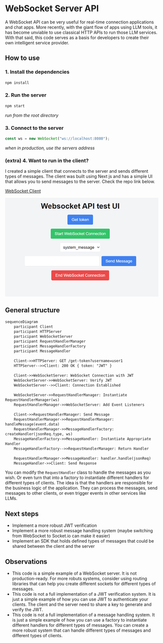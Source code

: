 # WebSocket Server API

A WebSocket API can be very useful for real-time connection applications and chat apps. More recently, with the giant flow of apps using LLM tools, it has become unviable to use classical HTTP APIs to run those LLM services.
With that said, this code serves as a basis for developers to create their own intelligent service provider.

## How to use

### 1. Install the dependencies

```bash
npm install
```

### 2. Run the server

```bash
npm start
```

_run from the root directory_

### 3. Connect to the server

```javascript
const ws = new WebSocket("ws://localhost:8080");
```
_when in production, use the servers address_
### (extra) 4. Want to run in the client?

I created a simple client that connects to the server and sends different types of messages. The client was built
using Next js and has a simple UI that allows you to send messages to the server. Check the repo link below.

[WebSocket Client](https://github.com/dacs30/websocket-next-client)

![alt text](image.png)


## General structure

```mermaid
sequenceDiagram
    participant Client
    participant HTTPServer
    participant WebSocketServer
    participant RequestHandlerManager
    participant MessageHandlerFactory
    participant MessageHandler

    Client->>HTTPServer: GET /get-token?username=user1
    HTTPServer-->>Client: 200 OK { token: "JWT" }

    Client->>WebSocketServer: WebSocket Connection with JWT
    WebSocketServer->>WebSocketServer: Verify JWT
    WebSocketServer-->>Client: Connection Established

    WebSocketServer->>RequestHandlerManager: Instantiate RequestHandlerManager(ws)
    RequestHandlerManager->>WebSocketServer: Add Event Listeners

    Client->>RequestHandlerManager: Send Message
    RequestHandlerManager->>RequestHandlerManager: handleMessage(event.data)
    RequestHandlerManager->>MessageHandlerFactory: createHandler(jsonReq.type, ws)
    MessageHandlerFactory->>MessageHandler: Instantiate Appropriate Handler
    MessageHandlerFactory-->>RequestHandlerManager: Return Handler

    RequestHandlerManager->>MessageHandler: handler.handle(jsonReq)
    MessageHandler->>Client: Send Response
```

You can modify the `RequestHandler` class to handle the messages as you wish. Or even turn that into a factory to instantiate different handlers for different types of clients. The idea is that the handlers are responsible for the business logic of the application. They can process the messages, send messages to other clients, or even trigger events in other services like LLMs.

## Next steps

- Implement a more robust JWT verification
- Implement a more robust message handling system (maybe switching from WebSocket to Socket.io can make it easier)
- Implement an SDK that holds defined types of messages that could be shared between the client and the server

## Observations

- This code is a simple example of a WebSocket server. It is not production-ready. For more robuts systems,
consider using routing libraries that can help you create different sockets for different types of messages.
- This code is not a full implementation of a JWT verification system. It is just a simple example of how you can use JWT to authenticate your clients. The client and the server need to share a key to generate and verify the JWT.
- This code is not a full implementation of a message handling system. It is just a simple example of how you can use a factory to instantiate different handlers for different types of messages. You can create a more robust system that can handle different types of messages and different types of clients.
